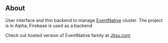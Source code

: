 ## About

User interface and thin backend to manage [EventNative](https://github/jitsucom/eventnative) cluster. The project is in Alpha, Firebase is used as a backend

Check out hosted version of EventNative family at [Jitsu.com](https://jitsu.com)
